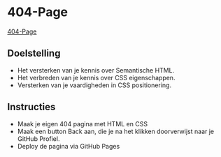 # 404-Page

[404-Page](https://daphnedegroot.github.io/404-Page/)

## Doelstelling

* Het versterken van je kennis over Semantische HTML.
* Het verbreden van je kennis over CSS eigenschappen.
* Versterken van je vaardigheden in CSS positionering.

## Instructies

* Maak je eigen 404 pagina met HTML en CSS
* Maak een button Back aan, die je na het klikken doorverwijst naar je GitHub Profiel.
* Deploy de pagina via GitHub Pages
